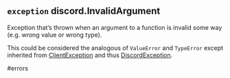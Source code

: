 ## `exception` discord.**InvalidArgument** [](https://discordpy.readthedocs.io/en/stable/api.html#discord.InvalidArgument)
Exception that’s thrown when an argument to a function is invalid some way (e.g. wrong value or wrong type).

This could be considered the analogous of `ValueError` and `TypeError` except inherited from [ClientException](discord/Exceptions/ClientException) and thus [DiscordException](discord/Exceptions/DiscordException).

#errors 
